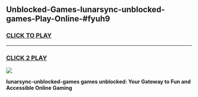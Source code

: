 
## Unblocked-Games-lunarsync-unblocked-games-Play-Online-#fyuh9
<h3>
<a href="https://premium.freeplayer.one?title=lunarsync-unblocked-games&ref=27F">CLICK TO PLAY</a></h3>
<hr>

<h3>
<a href="https://premium.freeplayer.one?title=lunarsync-unblocked-games&ref=27F">CLICK 2 PLAY</a>
  
</h3>

<a href="https://premium.freeplayer.one?title=lunarsync-unblocked-games&ref=27F"><img src="https://clearcache.store/games.png"></a>


**lunarsync-unblocked-games games unblocked: Your Gateway to Fun and Accessible Online Gaming**

